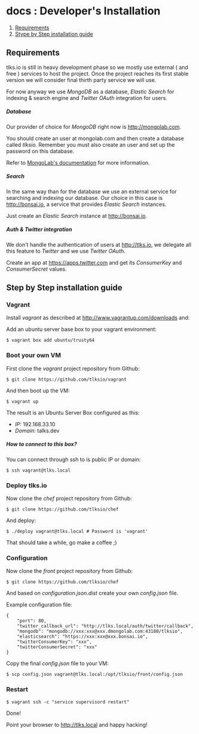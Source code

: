 # docs : Developer's Installation

1. [Requirements](devinstall.md#requirements)
2. [Stype by Step installation guide](devinstall.md#step-by-step-installation-guide)

## Requirements

tlks.io is still in heavy development phase so we mostly use external ( and free ) services to host the project. Once the project reaches its first stable version we will consider final thirth party service we will use.

For now anyway we use *MongoDB* as a database, *Elastic Search* for indexing & search engine and *Twitter OAuth* integration for users.

##### Database

Our provider of choice for *MongoDB* right now is http://mongolab.com.

You should create an user at mongolab.com and then create a database called *tlksio*.
Remember you must also create an user and set up the password on this database.

Refer to [MongoLab's documentation](http://docs.mongolab.com/) for more information.

##### Search

In the same way than for the database we use an external service for searching and indexing our database. Our choice in this case is http://bonsai.io, a service that provides *Elastic Search* instances.

Just create an *Elastic Search* instance at http://bonsai.io.

##### Auth & Twitter integration

We don't handle the authentication of users at http://tlks.io, we delegate all this feature to *Twitter* and we use *Twitter OAuth*.

Create an app at https://apps.twitter.com and get its *ConsumerKey* and *ConsumerSecret* values.

## Step by Step installation guide


### Vagrant

Install *vagrant* as described at http://www.vagrantup.com/downloads and:

Add an ubuntu server base box to your vagrant environment:

```
$ vagrant box add ubuntu/trusty64
```

### Boot your own VM

First clone the *vagrant* project repository from Github:

```
$ git clone https://github.com/tlksio/vagrant
```

And then boot up the VM:

```
$ vagrant up
```

The result is an Ubuntu Server Box configured as this:

* *IP:* 192.168.33.10
* *Domain:* talks.dev

##### How to connect to this box?

You can connect through ssh to is public IP or domain:

```
$ ssh vagrant@tlks.local
```

### Deploy tlks.io

Now clone  the *chef* project repository from Github:

```
$ git clone https://github.com/tlksio/chef
```

And deploy:

```
$ ./deploy vagrant@tlks.local # Password is 'vagrant'
```

That should take a while, go make a coffee ;)

### Configuration

Now clone the *front* project repository from Github:

```
$ git clone https://github.com/tlksio/chef
```

And based on *configuration.json.dist* create your own *config.json* file.

Example configuration file:

```
{
    "port": 80,
    "twitter_callback_url": "http://tlks.local/auth/twitter/callback",
    "mongodb": "mongodb://xxx:xxx@xxx.dmongolab.com:43180/tlksio",
    "elasticsearch": "https://xxx:xxx@xxx.bonsai.io",
    "twitterConsumerKey": "xxx",
    "twitterConsumerSecret": "xxx"
}
```

Copy the final *config.json* file to your VM:

```
$ scp config.json vagrant@tlks.local:/opt/tlksio/front/config.json
```

### Restart

```
$ vagrant ssh -c "service supervisord restart"
```


Done!

Point your browser to http://tlks.local and happy hacking!


